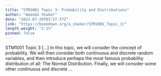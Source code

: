 ```yaml
---
title: "STM1001 Topic 3: Probability and Distributions"
author: "Amanda Shaker"
date: "2022-07-29T03:57:37Z"
link: "https://bookdown.org/a_shaker/STM1001_Topic_3/"
length_weight: "3.1%"
pinned: false
---
```


STM1001 Topic 3 [...] In this topic, we will consider the concept of probability. We will then consider both continuous and discrete random variables, and then introduce perhaps the most famous probability distribution of all: The Normal Distribution. Finally, we will consider some other continuous and discrete ...
